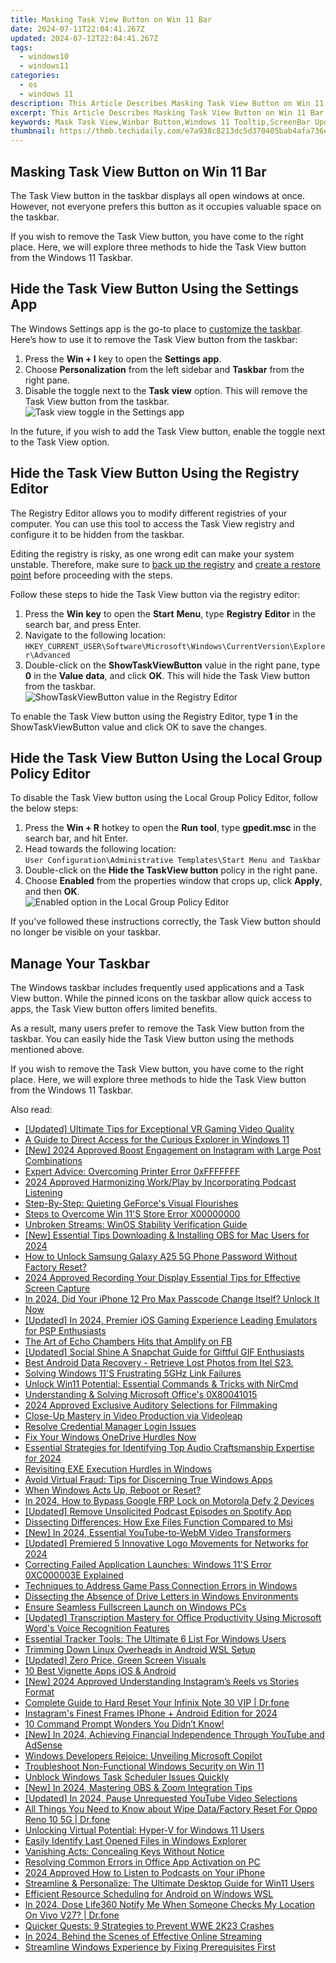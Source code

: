 ```yaml
---
title: Masking Task View Button on Win 11 Bar
date: 2024-07-11T22:04:41.267Z
updated: 2024-07-12T22:04:41.267Z
tags:
  - windows10
  - windows11
categories:
  - os
  - windows 11
description: This Article Describes Masking Task View Button on Win 11 Bar
excerpt: This Article Describes Masking Task View Button on Win 11 Bar
keywords: Mask Task View,Winbar Button,Windows 11 Tooltip,ScreenBar Update,Interface Icon Hide,TaskSwitcher Display,UI Customization Win11
thumbnail: https://thmb.techidaily.com/e7a938c8213dc5d370405bab4afa736e010a188d2f4d2dd7c34adab834ad1c13.jpg
---
```


## Masking Task View Button on Win 11 Bar

 The Task View button in the taskbar displays all open windows at once. However, not everyone prefers this button as it occupies valuable space on the taskbar.

 If you wish to remove the Task View button, you have come to the right place. Here, we will explore three methods to hide the Task View button from the Windows 11 Taskbar.

## Hide the Task View Button Using the Settings App

 The Windows Settings app is the go-to place to [customize the taskbar](https://www.makeuseof.com/windows-11-customize-taskbar/). Here’s how to use it to remove the Task View button from the taskbar:

1. Press the **Win + I** key to open the **Settings** **app**.
2. Choose **Personalization** from the left sidebar and **Taskbar** from the right pane.
3. Disable the toggle next to the **Task** **view** option. This will remove the Task View button from the taskbar.  
![Task view toggle in the Settings app](https://static1.makeuseofimages.com/wordpress/wp-content/uploads/2023/07/task-view-toggle.jpg)

 In the future, if you wish to add the Task View button, enable the toggle next to the Task View option.

## Hide the Task View Button Using the Registry Editor

 The Registry Editor allows you to modify different registries of your computer. You can use this tool to access the Task View registry and configure it to be hidden from the taskbar. ​​​​​​

 Editing the registry is risky, as one wrong edit can make your system unstable. Therefore, make sure to [back up the registry](https://www.makeuseof.com/tag/backup-restore-windows-registry/) and [create a restore point](https://www.makeuseof.com/windows-11-create-restore-point/) before proceeding with the steps.

 Follow these steps to hide the Task View button via the registry editor:

1. Press the **Win** **key** to open the **Start** **Menu**, type **Registry** **Editor** in the search bar, and press Enter.
2. Navigate to the following location:  
`HKEY_CURRENT_USER\Software\Microsoft\Windows\CurrentVersion\Explorer\Advanced`
3. Double-click on the **ShowTaskViewButton** value in the right pane, type **0** in the **Value** **data**, and click **OK**. This will hide the Task View button from the taskbar.  
![ShowTaskViewButton value in the Registry Editor](https://static1.makeuseofimages.com/wordpress/wp-content/uploads/2023/07/showtaskviewbutton-value.jpg)

 To enable the Task View button using the Registry Editor, type **1** in the ShowTaskViewButton value and click OK to save the changes.

## Hide the Task View Button Using the Local Group Policy Editor

 To disable the Task View button using the Local Group Policy Editor, follow the below steps:

1. Press the **Win + R** hotkey to open the **Run** **tool**, type **gpedit.msc** in the search bar, and hit Enter.
2. Head towards the following location:  
`User Configuration\Administrative Templates\Start Menu and Taskbar`
3. Double-click on the **Hide the TaskView button** policy in the right pane.
4. Choose **Enabled** from the properties window that crops up, click **Apply**, and then **OK**.  
![Enabled option in the Local Group Policy Editor](https://static1.makeuseofimages.com/wordpress/wp-content/uploads/2023/07/enabled-option-1.jpg)

 If you've followed these instructions correctly, the Task View button should no longer be visible on your taskbar.

## Manage Your Taskbar

 The Windows taskbar includes frequently used applications and a Task View button. While the pinned icons on the taskbar allow quick access to apps, the Task View button offers limited benefits.

 As a result, many users prefer to remove the Task View button from the taskbar. You can easily hide the Task View button using the methods mentioned above.

 If you wish to remove the Task View button, you have come to the right place. Here, we will explore three methods to hide the Task View button from the Windows 11 Taskbar.



<ins class="adsbygoogle"
      style="display:block"
      data-ad-client="ca-pub-7571918770474297"
      data-ad-slot="8358498916"
      data-ad-format="auto"
      data-full-width-responsive="true"></ins>
<span class="atpl-alsoreadstyle">Also read:</span>
<div><ul>
<li><a href="https://screen-sharing-recording.techidaily.com/updated-ultimate-tips-for-exceptional-vr-gaming-video-quality/"><u>[Updated] Ultimate Tips for Exceptional VR Gaming Video Quality</u></a></li>
<li><a href="https://windows11.techidaily.com/a-guide-to-direct-access-for-the-curious-explorer-in-windows-11/"><u>A Guide to Direct Access for the Curious Explorer in Windows 11</u></a></li>
<li><a href="https://instagram-videos.techidaily.com/new-2024-approved-boost-engagement-on-instagram-with-large-post-combinations/"><u>[New] 2024 Approved  Boost Engagement on Instagram with Large Post Combinations</u></a></li>
<li><a href="https://windows11.techidaily.com/expert-advice-overcoming-printer-error-0xfffffff/"><u>Expert Advice: Overcoming Printer Error 0xFFFFFFF</u></a></li>
<li><a href="https://fox-info.techidaily.com/2024-approved-harmonizing-workplay-by-incorporating-podcast-listening/"><u>2024 Approved  Harmonizing Work/Play by Incorporating Podcast Listening</u></a></li>
<li><a href="https://windows11.techidaily.com/step-by-step-quieting-geforces-visual-flourishes/"><u>Step-By-Step: Quieting GeForce's Visual Flourishes</u></a></li>
<li><a href="https://windows11.techidaily.com/steps-to-overcome-win-11s-store-error-x00000000/"><u>Steps to Overcome Win 11'S Store Error X00000000</u></a></li>
<li><a href="https://windows11.techidaily.com/unbroken-streams-winos-stability-verification-guide/"><u>Unbroken Streams: WinOS Stability Verification Guide</u></a></li>
<li><a href="https://remote-screen-capture.techidaily.com/new-essential-tips-downloading-and-installing-obs-for-mac-users-for-2024/"><u>[New] Essential Tips  Downloading & Installing OBS for Mac Users for 2024</u></a></li>
<li><a href="https://android-unlock.techidaily.com/how-to-unlock-samsung-galaxy-a25-5g-phone-password-without-factory-reset-by-drfone-android/"><u>How to Unlock Samsung Galaxy A25 5G Phone Password Without Factory Reset?</u></a></li>
<li><a href="https://screen-capture.techidaily.com/2024-approved-recording-your-display-essential-tips-for-effective-screen-capture/"><u>2024 Approved  Recording Your Display  Essential Tips for Effective Screen Capture</u></a></li>
<li><a href="https://ios-unlock.techidaily.com/in-2024-did-your-iphone-12-pro-max-passcode-change-itself-unlock-it-now-by-drfone-ios/"><u>In 2024, Did Your iPhone 12 Pro Max Passcode Change Itself? Unlock It Now</u></a></li>
<li><a href="https://screen-video-capture.techidaily.com/updated-in-2024-premier-ios-gaming-experience-leading-emulators-for-psp-enthusiasts/"><u>[Updated] In 2024, Premier iOS Gaming Experience  Leading Emulators for PSP Enthusiasts</u></a></li>
<li><a href="https://facebook-clips.techidaily.com/the-art-of-echo-chambers-hits-that-amplify-on-fb/"><u>The Art of Echo Chambers  Hits that Amplify on FB</u></a></li>
<li><a href="https://snapchat-videos.techidaily.com/updated-social-shine-a-snapchat-guide-for-giftful-gif-enthusiasts/"><u>[Updated] Social Shine  A Snapchat Guide for Giftful GIF Enthusiasts</u></a></li>
<li><a href="https://phone-solutions.techidaily.com/best-android-data-recovery-retrieve-lost-photos-from-itel-s23-by-fonelab-android-recover-photos/"><u>Best Android Data Recovery - Retrieve Lost Photos from Itel S23.</u></a></li>
<li><a href="https://windows11.techidaily.com/solving-windows-11s-frustrating-5ghz-link-failures/"><u>Solving Windows 11'S Frustrating 5GHz Link Failures</u></a></li>
<li><a href="https://windows11.techidaily.com/unlock-win11-potential-essential-commands-and-tricks-with-nircmd/"><u>Unlock Win11 Potential: Essential Commands & Tricks with NirCmd</u></a></li>
<li><a href="https://windows11.techidaily.com/understanding-and-solving-microsoft-offices-0x80041015/"><u>Understanding & Solving Microsoft Office's 0X80041015</u></a></li>
<li><a href="https://article-posts.techidaily.com/2024-approved-exclusive-auditory-selections-for-filmmaking/"><u>2024 Approved  Exclusive Auditory Selections for Filmmaking</u></a></li>
<li><a href="https://extra-information.techidaily.com/close-up-mastery-in-video-production-via-videoleap/"><u>Close-Up Mastery in Video Production via Videoleap</u></a></li>
<li><a href="https://windows11.techidaily.com/resolve-credential-manager-login-issues/"><u>Resolve Credential Manager Login Issues</u></a></li>
<li><a href="https://windows11.techidaily.com/fix-your-windows-onedrive-hurdles-now/"><u>Fix Your Windows OneDrive Hurdles Now</u></a></li>
<li><a href="https://sound-tweaking.techidaily.com/essential-strategies-for-identifying-top-audio-craftsmanship-expertise-for-2024/"><u>Essential Strategies for Identifying Top Audio Craftsmanship Expertise for 2024</u></a></li>
<li><a href="https://windows11.techidaily.com/revisiting-exe-execution-hurdles-in-windows/"><u>Revisiting EXE Execution Hurdles in Windows</u></a></li>
<li><a href="https://windows11.techidaily.com/avoid-virtual-fraud-tips-for-discerning-true-windows-apps/"><u>Avoid Virtual Fraud: Tips for Discerning True Windows Apps</u></a></li>
<li><a href="https://windows11.techidaily.com/when-windows-acts-up-reboot-or-reset/"><u>When Windows Acts Up, Reboot or Reset?</u></a></li>
<li><a href="https://android-frp.techidaily.com/in-2024-how-to-bypass-google-frp-lock-on-motorola-defy-2-devices-by-drfone-android/"><u>In 2024, How to Bypass Google FRP Lock on Motorola Defy 2 Devices</u></a></li>
<li><a href="https://extra-support.techidaily.com/updated-remove-unsolicited-podcast-episodes-on-spotify-app/"><u>[Updated] Remove Unsolicited Podcast Episodes on Spotify App</u></a></li>
<li><a href="https://windows11.techidaily.com/dissecting-differences-how-exe-files-function-compared-to-msi/"><u>Dissecting Differences: How Exe Files Function Compared to Msi</u></a></li>
<li><a href="https://youtube-lab.techidaily.com/n-2024-essential-youtube-to-webm-video-transformers/"><u>[New] In 2024, Essential YouTube-to-WebM Video Transformers</u></a></li>
<li><a href="https://discord-videos.techidaily.com/updated-premiered-5-innovative-logo-movements-for-networks-for-2024/"><u>[Updated] Premiered 5 Innovative Logo Movements for Networks for 2024</u></a></li>
<li><a href="https://windows11.techidaily.com/correcting-failed-application-launches-windows-11s-error-0xc000003e-explained/"><u>Correcting Failed Application Launches: Windows 11'S Error 0XC000003E Explained</u></a></li>
<li><a href="https://windows11.techidaily.com/techniques-to-address-game-pass-connection-errors-in-windows/"><u>Techniques to Address Game Pass Connection Errors in Windows</u></a></li>
<li><a href="https://windows11.techidaily.com/dissecting-the-absence-of-drive-letters-in-windows-environments/"><u>Dissecting the Absence of Drive Letters in Windows Environments</u></a></li>
<li><a href="https://windows11.techidaily.com/ensure-seamless-fullscreen-launch-on-windows-pcs/"><u>Ensure Seamless Fullscreen Launch on Windows PCs</u></a></li>
<li><a href="https://some-approaches.techidaily.com/updated-transcription-mastery-for-office-productivity-using-microsoft-words-voice-recognition-features/"><u>[Updated] Transcription Mastery for Office Productivity  Using Microsoft Word's Voice Recognition Features</u></a></li>
<li><a href="https://windows11.techidaily.com/essential-tracker-tools-the-ultimate-6-list-for-windows-users/"><u>Essential Tracker Tools: The Ultimate 6 List For Windows Users</u></a></li>
<li><a href="https://windows11.techidaily.com/trimming-down-linux-overheads-in-android-wsl-setup/"><u>Trimming Down Linux Overheads in Android WSL Setup</u></a></li>
<li><a href="https://fox-boxes.techidaily.com/updated-zero-price-green-screen-visuals/"><u>[Updated] Zero Price, Green Screen Visuals</u></a></li>
<li><a href="https://ai-vdieo-software.techidaily.com/10-best-vignette-apps-ios-and-android/"><u>10 Best Vignette Apps iOS & Android</u></a></li>
<li><a href="https://instagram-video-files.techidaily.com/new-2024-approved-understanding-instagrams-reels-vs-stories-format/"><u>[New] 2024 Approved  Understanding Instagram’s Reels vs Stories Format</u></a></li>
<li><a href="https://techidaily.com/complete-guide-to-hard-reset-your-infinix-note-30-vip-drfone-by-drfone-reset-android-reset-android/"><u>Complete Guide to Hard Reset Your Infinix Note 30 VIP | Dr.fone</u></a></li>
<li><a href="https://instagram-clips.techidaily.com/instagrams-finest-frames-iphone-plus-android-edition-for-2024/"><u>Instagram's Finest Frames  IPhone + Android Edition for 2024</u></a></li>
<li><a href="https://windows11.techidaily.com/10-command-prompt-wonders-you-didnt-know/"><u>10 Command Prompt Wonders You Didn’t Know!</u></a></li>
<li><a href="https://eaxpv-info.techidaily.com/new-in-2024-achieving-financial-independence-through-youtube-and-adsense/"><u>[New] In 2024, Achieving Financial Independence Through YouTube and AdSense</u></a></li>
<li><a href="https://windows11.techidaily.com/windows-developers-rejoice-unveiling-microsoft-copilot/"><u>Windows Developers Rejoice: Unveiling Microsoft Copilot</u></a></li>
<li><a href="https://windows11.techidaily.com/troubleshoot-non-functional-windows-security-on-win-11/"><u>Troubleshoot Non-Functional Windows Security on Win 11</u></a></li>
<li><a href="https://windows11.techidaily.com/unblock-windows-task-scheduler-issues-quickly/"><u>Unblock Windows Task Scheduler Issues Quickly</u></a></li>
<li><a href="https://video-capture.techidaily.com/new-in-2024-mastering-obs-and-zoom-integration-tips/"><u>[New] In 2024, Mastering OBS & Zoom  Integration Tips</u></a></li>
<li><a href="https://youtube-webster.techidaily.com/ed-in-2024-pause-unrequested-youtube-video-selections/"><u>[Updated] In 2024, Pause Unrequested YouTube Video Selections</u></a></li>
<li><a href="https://techidaily.com/all-things-you-need-to-know-about-wipe-datafactory-reset-for-oppo-reno-10-5g-drfone-by-drfone-reset-android-reset-android/"><u>All Things You Need to Know about Wipe Data/Factory Reset For Oppo Reno 10 5G | Dr.fone</u></a></li>
<li><a href="https://windows11.techidaily.com/unlocking-virtual-potential-hyper-v-for-windows-11-users/"><u>Unlocking Virtual Potential: Hyper-V for Windows 11 Users</u></a></li>
<li><a href="https://windows11.techidaily.com/easily-identify-last-opened-files-in-windows-explorer/"><u>Easily Identify Last Opened Files in Windows Explorer</u></a></li>
<li><a href="https://windows11.techidaily.com/vanishing-acts-concealing-keys-without-notice/"><u>Vanishing Acts: Concealing Keys Without Notice</u></a></li>
<li><a href="https://windows11.techidaily.com/resolving-common-errors-in-office-app-activation-on-pc/"><u>Resolving Common Errors in Office App Activation on PC</u></a></li>
<li><a href="https://fox-boxes.techidaily.com/2024-approved-how-to-listen-to-podcasts-on-your-iphone/"><u>2024 Approved  How to Listen to Podcasts on Your iPhone</u></a></li>
<li><a href="https://windows11.techidaily.com/streamline-and-personalize-the-ultimate-desktop-guide-for-win11-users/"><u>Streamline & Personalize: The Ultimate Desktop Guide for Win11 Users</u></a></li>
<li><a href="https://windows11.techidaily.com/efficient-resource-scheduling-for-android-on-windows-wsl/"><u>Efficient Resource Scheduling for Android on Windows WSL</u></a></li>
<li><a href="https://review-topics.techidaily.com/in-2024-dose-life360-notify-me-when-someone-checks-my-location-on-vivo-v27-drfone-by-drfone-virtual-android/"><u>In 2024, Dose Life360 Notify Me When Someone Checks My Location On Vivo V27? | Dr.fone</u></a></li>
<li><a href="https://windows11.techidaily.com/quicker-quests-9-strategies-to-prevent-wwe-2k23-crashes/"><u>Quicker Quests: 9 Strategies to Prevent WWE 2K23 Crashes</u></a></li>
<li><a href="https://extra-hints.techidaily.com/in-2024-behind-the-scenes-of-effective-online-streaming/"><u>In 2024, Behind the Scenes of Effective Online Streaming</u></a></li>
<li><a href="https://windows11.techidaily.com/streamline-windows-experience-by-fixing-prerequisites-first/"><u>Streamline Windows Experience by Fixing Prerequisites First</u></a></li>
</ul></div>
